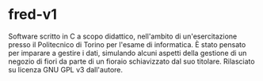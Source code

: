 # fred-v1

Software scritto in C a scopo didattico, nell'ambito di un'esercitazione presso il Politecnico di Torino per l'esame di informatica. È stato pensato per imparare a gestire i dati, simulando alcuni aspetti della gestione di un negozio di fiori da parte di un fioraio schiavizzato dal suo titolare. Rilasciato su licenza GNU GPL v3 dall'autore.
